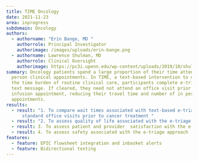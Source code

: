 ```yaml
---
title: TIME Oncology
date: 2021-11-23
area: inprogress
subdomain: Oncology
authors:
  - authorname: "Erin Bange, MD "
    authorrole: Principal Investigator
    authorimage: /images/uploads/erin-bange.png
  - authorname: Lawrence Shulman, MD
    authorrole: Clinical Oversight
    authorimage: https://pc3i.upenn.edu/wp-content/uploads/2019/10/shulman-larry1024x768-1024x768.jpg
summary: Oncology patients spend a large proportion of their time attending in
  person clinical appointments. In TIME, a text-based intervention to minimize
  the time burden of routine clinical care, participants complete e-triage by
  text message. If cleared, they need not attend an office visit prior to their
  infusion appointment, reducing their travel time and number of in person
  appointments.
results:
  - result: "1. To compare wait times associated with text-based e-triage versus
      standard office visits prior to cancer treatment "
  - result: "2. To assess quality of life associated with the e-triage approach "
  - result: 3. To assess patient and provider  satisfaction with the e-triage  approach
  - result: 4. To assess safety associated with the e-triage approach
features:
  - feature: EPIC flowsheet integration and inbasket alerts
  - feature: Bidirectional texting
---
```

